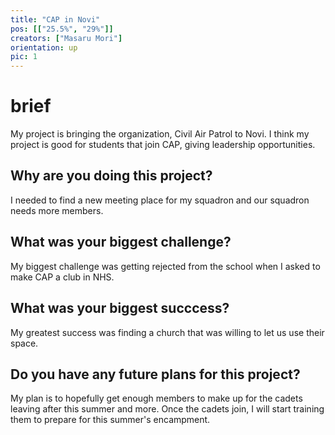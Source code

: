 ```yaml
---
title: "CAP in Novi"
pos: [["25.5%", "29%"]]
creators: ["Masaru Mori"]
orientation: up
pic: 1
---
```


# brief
My project is bringing the organization, Civil Air Patrol to Novi. I think my project is good for students that join CAP, giving leadership opportunities. 

## Why are you doing this project?
I needed to find a new meeting place for my squadron and our squadron needs more members. 

## What was your biggest challenge?
My biggest challenge was getting rejected from the school when I asked to make CAP a club in NHS.

## What was your biggest succcess?
My greatest success was finding a church that was willing to let us use their space.

## Do you have any future plans for this project?
My plan is to hopefully get enough members to make up for the cadets leaving after this summer and more. Once the cadets join, I will start training them to prepare for this summer's encampment. 
